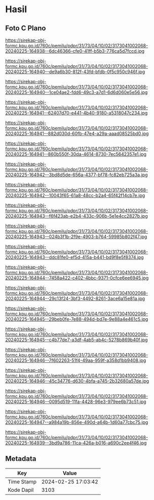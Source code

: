 # Hasil

## Foto C Plano

https://sirekap-obj-formc.kpu.go.id/760c/pemilu/pdpr/31/73/04/10/02/3173041002068-20240225-164938--6dc46366-cfe0-41ff-b5b3-776ca5d7fccd.jpg

https://sirekap-obj-formc.kpu.go.id/760c/pemilu/pdpr/31/73/04/10/02/3173041002068-20240225-164940--de9a6b30-812f-43fd-bfdb-0f5c950c946f.jpg

https://sirekap-obj-formc.kpu.go.id/760c/pemilu/pdpr/31/73/04/10/02/3173041002068-20240225-164940--1ce04ae2-fdd6-49c3-a7d1-6d6d060e5e56.jpg

https://sirekap-obj-formc.kpu.go.id/760c/pemilu/pdpr/31/73/04/10/02/3173041002068-20240225-164941--62407d70-e441-4b40-9180-a5318047c234.jpg

https://sirekap-obj-formc.kpu.go.id/760c/pemilu/pdpr/31/73/04/10/02/3173041002068-20240225-164941--882d030d-60fb-47e4-a29a-aaad08525bd0.jpg

https://sirekap-obj-formc.kpu.go.id/760c/pemilu/pdpr/31/73/04/10/02/3173041002068-20240225-164941--860b550f-30da-4614-8730-7ec5642357e1.jpg

https://sirekap-obj-formc.kpu.go.id/760c/pemilu/pdpr/31/73/04/10/02/3173041002068-20240225-164942--3bd8d5de-656a-4377-bf78-fc82eb725a3a.jpg

https://sirekap-obj-formc.kpu.go.id/760c/pemilu/pdpr/31/73/04/10/02/3173041002068-20240225-164942--10043f65-61a8-48cc-b2a4-65f42f14cb7e.jpg

https://sirekap-obj-formc.kpu.go.id/760c/pemilu/pdpr/31/73/04/10/02/3173041002068-20240225-164943--f6f423ab-e2b4-433c-906b-5e1e4cc2827b.jpg

https://sirekap-obj-formc.kpu.go.id/760c/pemilu/pdpr/31/73/04/10/02/3173041002068-20240225-164943--024b3f1b-2f9e-4903-b764-59985b802f47.jpg

https://sirekap-obj-formc.kpu.go.id/760c/pemilu/pdpr/31/73/04/10/02/3173041002068-20240225-164943--ddc81fe0-ef5d-415a-b441-bd9f8e5f8374.jpg

https://sirekap-obj-formc.kpu.go.id/760c/pemilu/pdpr/31/73/04/10/02/3173041002068-20240225-164944--7458a422-c402-4bbc-9371-0cfce6ee6945.jpg

https://sirekap-obj-formc.kpu.go.id/760c/pemilu/pdpr/31/73/04/10/02/3173041002068-20240225-164944--29c13f24-3bf3-4492-8261-3ace6a15e81a.jpg

https://sirekap-obj-formc.kpu.go.id/760c/pemilu/pdpr/31/73/04/10/02/3173041002068-20240225-164945--29beb0fe-7e88-494d-bd7e-9e88a4e461c5.jpg

https://sirekap-obj-formc.kpu.go.id/760c/pemilu/pdpr/31/73/04/10/02/3173041002068-20240225-164945--c4b77de7-a3df-4ab5-ab4c-5278b869b40f.jpg

https://sirekap-obj-formc.kpu.go.id/760c/pemilu/pdpr/31/73/04/10/02/3173041002068-20240225-164946--7f602263-51f4-49aa-959f-a358d1bb9408.jpg

https://sirekap-obj-formc.kpu.go.id/760c/pemilu/pdpr/31/73/04/10/02/3173041002068-20240225-164946--45c34776-d630-4bfa-a745-2b32680a57de.jpg

https://sirekap-obj-formc.kpu.go.id/760c/pemilu/pdpr/31/73/04/10/02/3173041002068-20240225-164946--0095d519-11fa-4428-96e3-979ee6b73c51.jpg

https://sirekap-obj-formc.kpu.go.id/760c/pemilu/pdpr/31/73/04/10/02/3173041002068-20240225-164947--a984a19b-856e-490d-a64b-1d60a77cbc75.jpg

https://sirekap-obj-formc.kpu.go.id/760c/pemilu/pdpr/31/73/04/10/02/3173041002068-20240225-164939--3bd9a786-11ca-426a-b016-a690c2ee4f46.jpg


## Metadata

| Key        | Value               |
| ---------- | ------------------- |
| Time Stamp | 2024-02-25 17:03:42 |
| Kode Dapil | 3103                |



